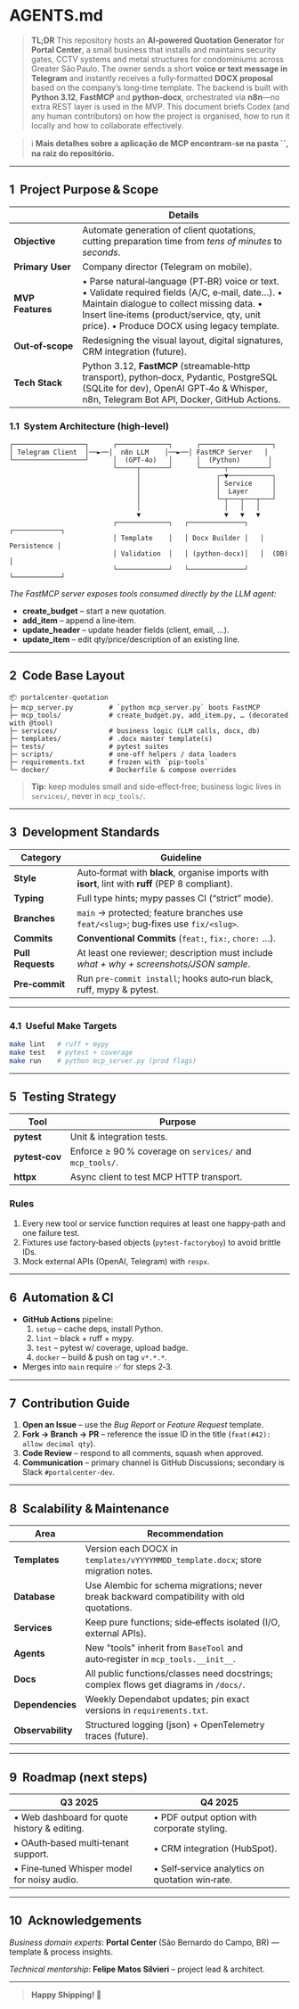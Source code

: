 # AGENTS.md

> **TL;DR** This repository hosts an **AI‑powered Quotation Generator** for **Portal Center**, a small business that installs and maintains security gates, CCTV systems and metal structures for condominiums across Greater São Paulo.  The owner sends a short **voice or text message in Telegram** and instantly receives a fully‑formatted **DOCX proposal** based on the company’s long‑time template.  The backend is built with **Python 3.12**, **FastMCP** and **python‑docx**, orchestrated via **n8n**—no extra REST layer is used in the MVP.  This document briefs Codex (and any human contributors) on how the project is organised, how to run it locally and how to collaborate effectively.

> ℹ️ **Mais detalhes sobre a aplicação de MCP encontram‑se na pasta **``**, na raiz do repositório.**

---

## 1  Project Purpose & Scope

|                  | Details                                                                                                                                                                                                                                     |
| ---------------- | ------------------------------------------------------------------------------------------------------------------------------------------------------------------------------------------------------------------------------------------- |
| **Objective**    | Automate generation of client quotations, cutting preparation time from *tens of minutes* to *seconds*.                                                                                                                                     |
| **Primary User** | Company director (Telegram on mobile).                                                                                                                                                                                                      |
| **MVP Features** | • Parse natural‑language (PT‑BR) voice or text. • Validate required fields (A/C, e‑mail, date…). • Maintain dialogue to collect missing data. • Insert line‑items (product/service, qty, unit price). • Produce DOCX using legacy template. |
| **Out‑of‑scope** | Redesigning the visual layout, digital signatures, CRM integration (future).                                                                                                                                                                |
| **Tech Stack**   | Python 3.12, **FastMCP** (streamable‑http transport), python‑docx, Pydantic, PostgreSQL (SQLite for dev), OpenAI GPT‑4o & Whisper, n8n, Telegram Bot API, Docker, GitHub Actions.                                                           |

### 1.1  System Architecture (high‑level)

```
┌──────────────────┐      ┌─────────────┐      ┌──────────────────┐
│ Telegram Client  │──►──│  n8n LLM    │──►──│ FastMCP Server   │
└──────────────────┘      │  (GPT‑4o)   │      │  (Python)       │
                          └─────┬───────┘      └──────┬──────────┘
                                │                   ┌─▼───────────┐
                                │                   │ Service     │
                                │                   │  Layer      │
                                │                   └─┬───┬───┬───┘
                                │                     │   │   │
                                ▼                     ▼   ▼   ▼
                          ┌─────────────┐   ┌──────────────┐   ┌────────────┐
                          │ Template    │   │ Docx Builder │   │ Persistence │
                          │ Validation  │   │ (python‑docx)│   │  (DB)       │
                          └─────────────┘   └──────────────┘   └────────────┘
```

*The FastMCP server exposes tools consumed directly by the LLM agent:*

- **create\_budget** – start a new quotation.
- **add\_item** – append a line‑item.
- **update\_header** – update header fields (client, email, …).
- **update\_item** – edit qty/price/description of an existing line.

---

## 2  Code Base Layout

```
📦 portalcenter‑quotation
├─ mcp_server.py         # `python mcp_server.py` boots FastMCP
├─ mcp_tools/            # create_budget.py, add_item.py, … (decorated with @tool)
├─ services/             # business logic (LLM calls, docx, db)
├─ templates/            # .docx master template(s)
├─ tests/                # pytest suites
├─ scripts/              # one‑off helpers / data loaders
├─ requirements.txt      # frozen with `pip‑tools`
└─ docker/               # Dockerfile & compose overrides
```

> **Tip:** keep modules small and side‑effect‑free; business logic lives in `services/`, never in `mcp_tools/`.

---

## 3  Development Standards

| Category          | Guideline                                                                                          |
| ----------------- | -------------------------------------------------------------------------------------------------- |
| **Style**         | Auto‑format with **black**, organise imports with **isort**, lint with **ruff** (PEP 8 compliant). |
| **Typing**        | Full type hints; mypy passes CI (“strict” mode).                                                   |
| **Branches**      | `main` → protected; feature branches use `feat/<slug>`; bug‑fixes use `fix/<slug>`.                |
| **Commits**       | **Conventional Commits** (`feat:`, `fix:`, `chore:` …).                                            |
| **Pull Requests** | At least one reviewer; description must include *what + why + screenshots/JSON sample*.            |
| **Pre‑commit**    | Run `pre‑commit install`; hooks auto‑run black, ruff, mypy & pytest.                               |

---


### 4.1  Useful Make Targets

```bash
make lint   # ruff + mypy
make test   # pytest + coverage
make run    # python mcp_server.py (prod flags)
```

---

## 5  Testing Strategy

| Tool           | Purpose                                                  |
| -------------- | -------------------------------------------------------- |
| **pytest**     | Unit & integration tests.                                |
| **pytest‑cov** | Enforce ≥ 90 % coverage on `services/` and `mcp_tools/`. |
| **httpx**      | Async client to test MCP HTTP transport.                 |

### Rules

1. Every new tool or service function requires at least one happy‑path and one failure test.
2. Fixtures use factory‑based objects (`pytest‑factoryboy`) to avoid brittle IDs.
3. Mock external APIs (OpenAI, Telegram) with `respx`.

---

## 6  Automation & CI

- **GitHub Actions** pipeline:
  1. `setup` – cache deps, install Python.
  2. `lint` – black + ruff + mypy.
  3. `test` – pytest w/ coverage, upload badge.
  4. `docker` – build & push on tag `v*.*.*`.
- Merges into `main` require ✅ for steps 2‑3.

---

## 7  Contribution Guide

1. **Open an Issue** – use the *Bug Report* or *Feature Request* template.
2. **Fork → Branch → PR** – reference the issue ID in the title (`feat(#42): allow decimal qty`).
3. **Code Review** – respond to all comments, squash when approved.
4. **Communication** – primary channel is GitHub Discussions; secondary is Slack `#portalcenter‑dev`.

---

## 8  Scalability & Maintenance

| Area              | Recommendation                                                                             |
| ----------------- | ------------------------------------------------------------------------------------------ |
| **Templates**     | Version each DOCX in `templates/vYYYYMMDD_template.docx`; store migration notes.           |
| **Database**      | Use Alembic for schema migrations; never break backward compatibility with old quotations. |
| **Services**      | Keep pure functions; side‑effects isolated (I/O, external APIs).                           |
| **Agents**        | New "tools" inherit from `BaseTool` and auto‑register in `mcp_tools.__init__`.             |
| **Docs**          | All public functions/classes need docstrings; complex flows get diagrams in `/docs/`.      |
| **Dependencies**  | Weekly Dependabot updates; pin exact versions in `requirements.txt`.                       |
| **Observability** | Structured logging (json) + OpenTelemetry traces (future).                                 |

---

## 9  Roadmap (next steps)

| Q3 2025                                      | Q4 2025                                         |
| -------------------------------------------- | ----------------------------------------------- |
| • Web dashboard for quote history & editing. | • PDF output option with corporate styling.     |
| • OAuth‑based multi‑tenant support.          | • CRM integration (HubSpot).                    |
| • Fine‑tuned Whisper model for noisy audio.  | • Self‑service analytics on quotation win‑rate. |

---

## 10  Acknowledgements

*Business domain experts*: **Portal Center** (São Bernardo do Campo, BR) — template & process insights.

*Technical mentorship*: **Felipe Matos Silvieri** – project lead & architect.

---

> **Happy Shipping! 🚀**

